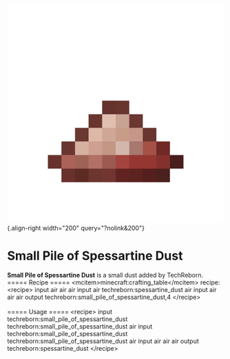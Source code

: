 ![small_pile_of_spessartine_dust.png](/media/mods/techreborn/small_pile_of_spessartine_dust.png){.align-right width="200" query="?nolink&200"}

# Small Pile of Spessartine Dust

**Small Pile of Spessartine Dust** is a small dust added by TechReborn.\
===== Recipe ===== \<mcitem\>minecraft:crafting_table\</mcitem\> recipe:\
\<recipe\> input air air air input air techreborn:spessartine_dust air input air air air output techreborn:small_pile_of_spessartine_dust,4 \</recipe\>\
\
===== Usage ===== \<recipe\> input techreborn:small_pile_of_spessartine_dust techreborn:small_pile_of_spessartine_dust air input techreborn:small_pile_of_spessartine_dust techreborn:small_pile_of_spessartine_dust air input air air air output techreborn:spessartine_dust \</recipe\>
